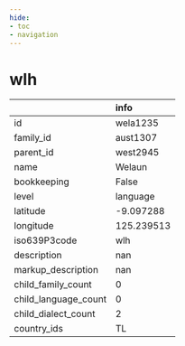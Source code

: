 ```yaml
---
hide:
- toc
- navigation
---
```

# wlh
|                      | info       |
|:---------------------|:-----------|
| id                   | wela1235   |
| family_id            | aust1307   |
| parent_id            | west2945   |
| name                 | Welaun     |
| bookkeeping          | False      |
| level                | language   |
| latitude             | -9.097288  |
| longitude            | 125.239513 |
| iso639P3code         | wlh        |
| description          | nan        |
| markup_description   | nan        |
| child_family_count   | 0          |
| child_language_count | 0          |
| child_dialect_count  | 2          |
| country_ids          | TL         |